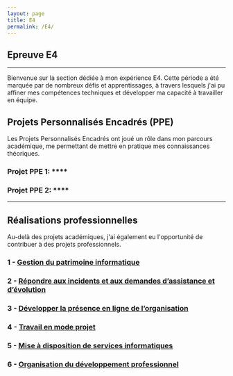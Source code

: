 ```yaml
---
layout: page
title: E4
permalink: /E4/
---
```

## Epreuve E4
---
Bienvenue sur la section dédiée à mon expérience E4. Cette période a été marquée par de nombreux défis et apprentissages, à travers lesquels j'ai pu affiner mes compétences techniques et développer ma capacité à travailler en équipe.

## Projets Personnalisés Encadrés (PPE)

Les Projets Personnalisés Encadrés ont joué un rôle dans mon parcours académique, me permettant de mettre en pratique mes connaissances théoriques.

### Projet PPE 1: ****

### Projet PPE 2: ****
---


## Réalisations professionnelles

Au-delà des projets académiques, j'ai également eu l'opportunité de contribuer à des projets professionnels.

### 1 - [Gestion du patrimoine informatique](GPI)

### 2 - [Répondre aux incidents et aux demandes d’assistance et d’évolution](RI)

### 3 - [Développer la présence en ligne de l’organisation](DPL)

### 4 - [Travail en mode projet](TMP)

### 5 - [Mise à disposition de services informatiques](MDSI)

### 6 - [Organisation du développement professionnel](ODP)





